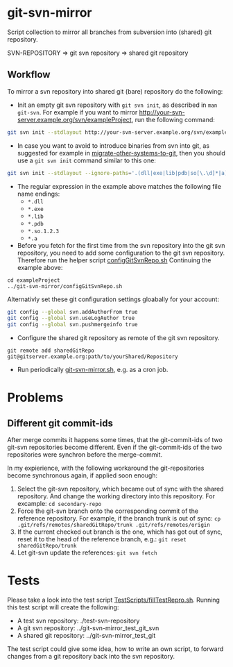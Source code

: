 # git-svn-mirror
Script collection to mirror all branches from subversion into (shared) git repository.

  SVN-REPOSITORY => git svn repository => shared git repository

## Workflow
To mirror a svn repository into shared git (bare) repository do the following:

  - Init an empty git svn repository with `git svn init`, as described in `man git-svn`. For example if you want to mirror http://your-svn-server.example.org/svn/exampleProject, run the following command:
  ```bash
  git svn init --stdlayout http://your-svn-server.example.org/svn/exampleProject exampleProject
  ```
  - In case you want to avoid to introduce binaries from svn into git, as suggested for example in 
    [migrate-other-systems-to-git](https://docs.microsoft.com/en-us/azure/devops/learn/git/migrate-other-systems-to-git#remove-binary-dependencies-and-assets), then you should use a `git svn init` command similar to this one:
  ```bash
  git svn init --stdlayout --ignore-paths='.(dll|exe|lib|pdb|so[\.\d]*|a)$' http://your-svn-server.example.org/svn/exampleProject exampleProject
  ```
  - The regular expression in the example above matches the following file name endings:
     - `*.dll`
     - `*.exe`
     - `*.lib`
     - `*.pdb`
     - `*.so.1.2.3`
     - `*.a`
  - Before you fetch for the first time from the svn repository into the git svn repository, you need to add some configuration to the git svn repository.
  Therefore run the helper script [configGitSvnRepo.sh](configGitSvnRepo.sh)
  Continuing the example above:
  ```
  cd exampleProject
  ../git-svn-mirror/configGitSvnRepo.sh
  ```

  Alternativly set these git configuration settings gloabally for your account:

  ```bash
git config --global svn.addAuthorFrom true
git config --global svn.useLogAuthor true
git config --global svn.pushmergeinfo true
```

  - Configure the shared git repository as remote of the git svn repository.
  ```
  git remote add sharedGitRepo git@gitserver.example.org:path/to/yourShared/Repository
  ```

  - Run periodically [git-svn-mirror.sh](git-svn-mirror.sh), e.g. as a cron job.

# Problems

## Different git commit-ids

After merge commits it happens some times, that the git-commit-ids of
two git-svn repositories become different. Even if the git-commit-ids
of the two repositories were synchron before the merge-commit.

In my expierience, with the following workaround the
git-repositories become synchronous again, if applied soon enough:

1. Select the git-svn repository, which became out of sync with the
   shared repository. And change the working directory into this
   repository.
   For excample: `cd secondary-repo`
2. Force the git-svn branch onto the corresponding commit of the
   reference repository. For example, if the branch trunk is out of
   sync:
   `cp .git/refs/remotes/sharedGitRepo/trunk .git/refs/remotes/origin`
3. If the current checked out branch is the one, which has got out of
   sync, reset it to the head of the reference branch, e.g.:
   `git reset sharedGitRepo/trunk`
4. Let git-svn update the references:
   `git svn fetch`

# Tests

Please take a look into the test script [TestScripts/fillTestRepro.sh](TestScripts/fillTestRepro.sh).
Running this test script will create the following:

  - A test svn repository: ./test-svn-repository
  - A git svn repository: ../git-svn-mirror_test_git_svn
  - A shared git repository: ../git-svn-mirror_test_git

The test script could give some idea, how to write an own script, to forward changes from a git repository back into the svn repository.
